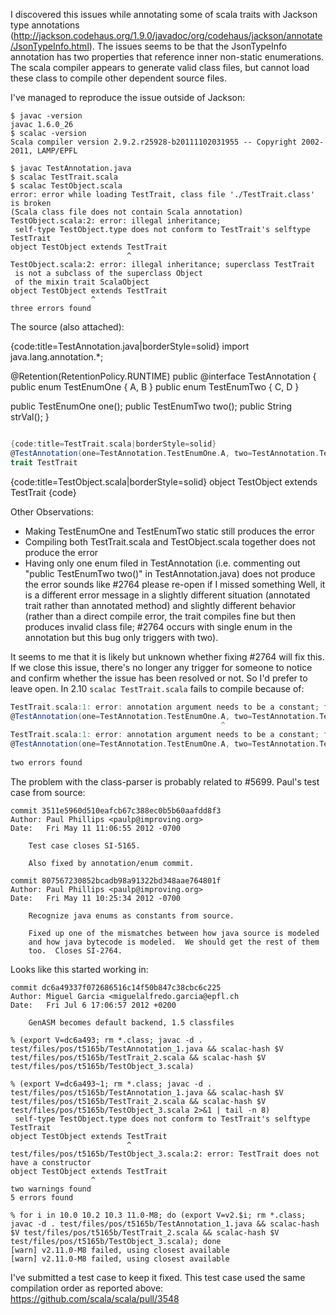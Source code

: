 I discovered this issues while annotating some of scala traits with Jackson type annotations (http://jackson.codehaus.org/1.9.0/javadoc/org/codehaus/jackson/annotate/JsonTypeInfo.html).  The issues seems to be that the JsonTypeInfo annotation has two properties that reference inner non-static enumerations. The scala compiler appears to generate valid class files, but cannot load these class to compile other dependent source files.

I've managed to reproduce the issue outside of Jackson:

```
$ javac -version
javac 1.6.0_26
$ scalac -version
Scala compiler version 2.9.2.r25928-b20111102031955 -- Copyright 2002-2011, LAMP/EPFL

$ javac TestAnnotation.java 
$ scalac TestTrait.scala 
$ scalac TestObject.scala 
error: error while loading TestTrait, class file './TestTrait.class' is broken
(Scala class file does not contain Scala annotation)
TestObject.scala:2: error: illegal inheritance;
 self-type TestObject.type does not conform to TestTrait's selftype TestTrait
object TestObject extends TestTrait
                          ^
TestObject.scala:2: error: illegal inheritance; superclass TestTrait
 is not a subclass of the superclass Object
 of the mixin trait ScalaObject
object TestObject extends TestTrait
                  ^
three errors found
```

The source (also attached):

{code:title=TestAnnotation.java|borderStyle=solid}
import java.lang.annotation.*;

@Retention(RetentionPolicy.RUNTIME)
public @interface TestAnnotation {
  public enum TestEnumOne { A, B }
  public enum TestEnumTwo { C, D }

  public TestEnumOne one();
  public TestEnumTwo two();
  public String strVal();
}
```scala

{code:title=TestTrait.scala|borderStyle=solid}
@TestAnnotation(one=TestAnnotation.TestEnumOne.A, two=TestAnnotation.TestEnumTwo.C, strVal="something")
trait TestTrait
```

{code:title=TestObject.scala|borderStyle=solid}
object TestObject extends TestTrait
{code}

Other Observations:
- Making TestEnumOne and TestEnumTwo static still produces the error
- Compiling both TestTrait.scala and TestObject.scala together does not produce the error
- Having only one enum filed in TestAnnotation (i.e. commenting out "public TestEnumTwo two()" in TestAnnotation.java) does not produce the error
sounds like #2764
please re-open if I missed something
Well, it is a different error message in a slightly different situation (annotated trait rather than annotated method) and slightly different behavior (rather than a direct compile error, the trait compiles fine but then produces invalid class file; #2764 occurs with single enum in the annotation but this bug only triggers with two).

It seems to me that it is likely but unknown whether fixing #2764 will fix this. If we close this issue, there's no longer any trigger for someone to notice and confirm whether the issue has been resolved or not. So I'd prefer to leave open.
In 2.10 `scalac TestTrait.scala` fails to compile because of:

```scala
TestTrait.scala:1: error: annotation argument needs to be a constant; found: TestAnnotation.TestEnumOne.A
@TestAnnotation(one=TestAnnotation.TestEnumOne.A, two=TestAnnotation.TestEnumTwo.C, strVal="something")
                                               ^
TestTrait.scala:1: error: annotation argument needs to be a constant; found: TestAnnotation.TestEnumTwo.C
@TestAnnotation(one=TestAnnotation.TestEnumOne.A, two=TestAnnotation.TestEnumTwo.C, strVal="something")
                                                                                 ^
two errors found
```
The problem with the class-parser is probably related to #5699.
Paul's test case from source:

```
commit 3511e5960d510eafcb67c388ec0b5b60aafdd8f3
Author: Paul Phillips <paulp@improving.org>
Date:   Fri May 11 11:06:55 2012 -0700

    Test case closes SI-5165.

    Also fixed by annotation/enum commit.

commit 807567230852bcadb98a91322bd348aae764801f
Author: Paul Phillips <paulp@improving.org>
Date:   Fri May 11 10:25:34 2012 -0700

    Recognize java enums as constants from source.

    Fixed up one of the mismatches between how java source is modeled
    and how java bytecode is modeled.  We should get the rest of them
    too.  Closes SI-2764.
```

Looks like this started working in:

```
commit dc6a49337f072686516c14f50b847c38cbc6c225
Author: Miguel Garcia <miguelalfredo.garcia@epfl.ch
Date:   Fri Jul 6 17:06:57 2012 +0200

    GenASM becomes default backend, 1.5 classfiles
```

```
% (export V=dc6a493; rm *.class; javac -d . test/files/pos/t5165b/TestAnnotation_1.java && scalac-hash $V test/files/pos/t5165b/TestTrait_2.scala && scalac-hash $V test/files/pos/t5165b/TestObject_3.scala)

% (export V=dc6a493~1; rm *.class; javac -d . test/files/pos/t5165b/TestAnnotation_1.java && scalac-hash $V test/files/pos/t5165b/TestTrait_2.scala && scalac-hash $V test/files/pos/t5165b/TestObject_3.scala 2>&1 | tail -n 8)
 self-type TestObject.type does not conform to TestTrait's selftype TestTrait
object TestObject extends TestTrait
                          ^
test/files/pos/t5165b/TestObject_3.scala:2: error: TestTrait does not have a constructor
object TestObject extends TestTrait
                  ^
two warnings found
5 errors found

% for i in 10.0 10.2 10.3 11.0-M8; do (export V=v2.$i; rm *.class; javac -d . test/files/pos/t5165b/TestAnnotation_1.java && scalac-hash $V test/files/pos/t5165b/TestTrait_2.scala && scalac-hash $V test/files/pos/t5165b/TestObject_3.scala); done
[warn] v2.11.0-M8 failed, using closest available
[warn] v2.11.0-M8 failed, using closest available
```

I've submitted a test case to keep it fixed. This test case used the same compilation order as reported above: https://github.com/scala/scala/pull/3548
